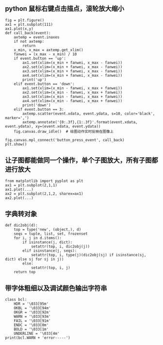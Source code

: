 ## python 鼠标右键点击描点，滚轮放大缩小
    fig = plt.figure()
    ax1 = plt.subplot(111)
    ax1.plot(x,y)
    def call_back(event):
        axtemp = event.inaxes
        if not axtemp:
            return
        x_min, x_max = axtemp.get_xlim()
        fanwei = (x_max - x_min) / 10
        if event.button == 'up':
            ax1.set(xlim=(x_min + fanwei, x_max - fanwei))
            ax2.set(xlim=(x_min + fanwei, x_max - fanwei))
            ax3.set(xlim=(x_min + fanwei, x_max - fanwei))
            ax4.set(xlim=(x_min + fanwei, x_max - fanwei))
            print('up')
        elif event.button == 'down':
            ax1.set(xlim=(x_min - fanwei, x_max + fanwei))
            ax2.set(xlim=(x_min - fanwei, x_max + fanwei))
            ax3.set(xlim=(x_min - fanwei, x_max + fanwei))
            ax4.set(xlim=(x_min - fanwei, x_max + fanwei))
            print('down')
        elif event.button == 3:
            axtemp.scatter(event.xdata, event.ydata, s=10, color='black', marker=',')
            axtemp.annotate('{0:.3f},{1:.3f}'.format(event.xdata, event.ydata), xy=(event.xdata, event.ydata))
        fig.canvas.draw_idle()  # 绘图动作实时反映在图像上

    fig.canvas.mpl_connect('button_press_event', call_back)
    plt.show()


## 让子图都能做同一个操作，单个子图放大，所有子图都进行放大
    from matplotlib import pyplot as plt
    ax1 = plt.subplot(2,1,1)
    ax1.plot(...)
    ax2 = plt.subplot(2,1,2, sharex=ax1)
    ax2.plot(...)
## 字典转对象
    def dic2obj(d):
        top = type('new', (object,), d)
        seqs = tuple, list, set, frozenset
        for i, j in d.items():
            if isinstance(j, dict):
                setattr(top, i, dic2obj(j))
            elif isinstance(j, seqs):
                setattr(top, i, type(j)(dic2obj(sj) if isinstance(sj, dict) else sj for sj in j))
            else:
                setattr(top, i, j)
        return top

## 带字体粗细以及调试颜色输出字符串

    class bcl:
        HDR = '\033[95m'
        OKBL = '\033[94m'
        OKGR = '\033[92m'
        WARN = '\033[93m'
        FAIL = '\033[91m'
        ENDC = '\033[0m'
        BOLD = '\033[1m'
        UNDERLINE = '\033[4m'
    print(bcl.WARN + 'error-----')
 
 
